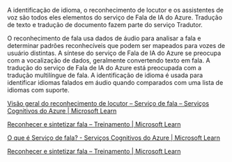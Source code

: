 A identificação de idioma, o reconhecimento de locutor e os assistentes de voz são todos eles elementos do serviço de Fala de IA do Azure. Tradução de texto e tradução de documento fazem parte do serviço Tradutor.

O reconhecimento de fala usa dados de áudio para analisar a fala e determinar padrões reconhecíveis que podem ser mapeados para vozes de usuário distintas. A síntese do serviço de Fala de IA do Azure se preocupa com a vocalização de dados, geralmente convertendo texto em fala. A tradução do serviço de Fala de IA do Azure está preocupada com a tradução multilíngue de fala. A identificação de idioma é usada para identificar idiomas falados em áudio quando comparados com uma lista de idiomas com suporte.

[Visão geral do reconhecimento de locutor – Serviço de fala – Serviços Cognitivos do Azure | Microsoft Learn](https://learn.microsoft.com/azure/cognitive-services/speech-service/speaker-recognition-overview)

[Reconhecer e sintetizar fala – Treinamento | Microsoft Learn](https://learn.microsoft.com/training/modules/recognize-synthesize-speech/)

[O que é Serviço de fala? - Serviços Cognitivos do Azure | Microsoft Learn](https://learn.microsoft.com/azure/cognitive-services/speech-service/overview)

[Reconhecer e sintetizar fala – Treinamento | Microsoft Learn](https://learn.microsoft.com/training/modules/recognize-synthesize-speech/)
